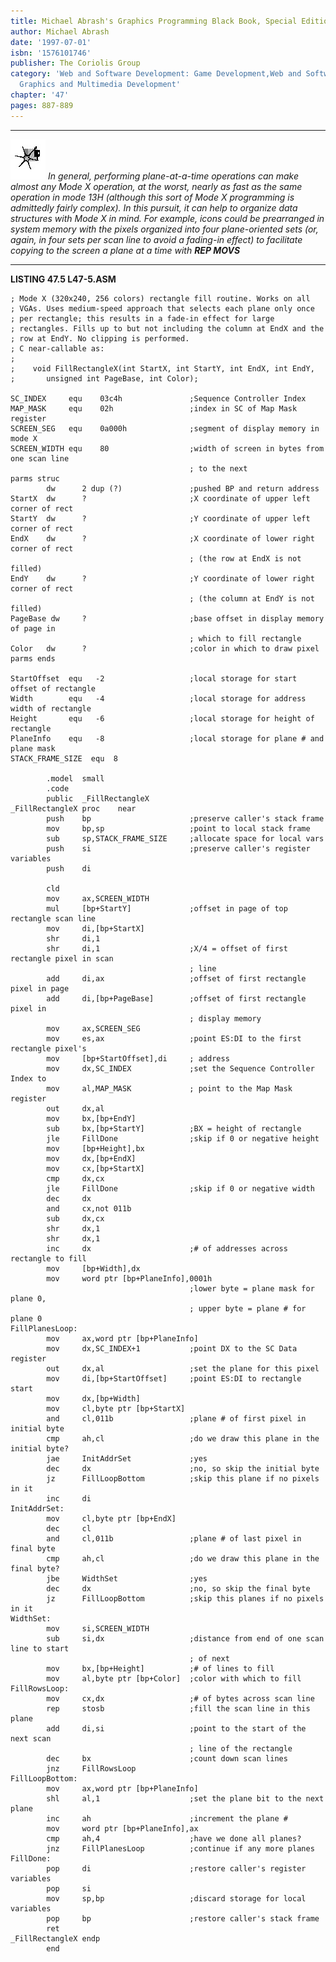 ```yaml
---
title: Michael Abrash's Graphics Programming Black Book, Special Edition
author: Michael Abrash
date: '1997-07-01'
isbn: '1576101746'
publisher: The Coriolis Group
category: 'Web and Software Development: Game Development,Web and Software Development:
  Graphics and Multimedia Development'
chapter: '47'
pages: 887-889
---
```


  ------------------- ------------------------------------------------------------------------------------------------------------------------------------------------------------------------------------------------------------------------------------------------------------------------------------------------------------------------------------------------------------------------------------------------------------------------------------------------------------------------------------------------------------------------------------------------------------------------------
  ![](images/i.jpg)   *In general, performing plane-at-a-time operations can make almost any Mode X operation, at the worst, nearly as fast as the same operation in mode 13H (although this sort of Mode X programming is admittedly fairly complex). In this pursuit, it can help to organize data structures with Mode X in mind. For example, icons could be prearranged in system memory with the pixels organized into four plane-oriented sets (or, again, in four sets per scan line to avoid a fading-in effect) to facilitate copying to the screen a plane at a time with **REP MOVS***
  ------------------- ------------------------------------------------------------------------------------------------------------------------------------------------------------------------------------------------------------------------------------------------------------------------------------------------------------------------------------------------------------------------------------------------------------------------------------------------------------------------------------------------------------------------------------------------------------------------------

**LISTING 47.5 L47-5.ASM**

    ; Mode X (320x240, 256 colors) rectangle fill routine. Works on all
    ; VGAs. Uses medium-speed approach that selects each plane only once
    ; per rectangle; this results in a fade-in effect for large
    ; rectangles. Fills up to but not including the column at EndX and the
    ; row at EndY. No clipping is performed.
    ; C near-callable as:
    ;
    ;    void FillRectangleX(int StartX, int StartY, int EndX, int EndY,
    ;       unsigned int PageBase, int Color);

    SC_INDEX     equ    03c4h               ;Sequence Controller Index
    MAP_MASK     equ    02h                 ;index in SC of Map Mask register
    SCREEN_SEG   equ    0a000h              ;segment of display memory in mode X
    SCREEN_WIDTH equ    80                  ;width of screen in bytes from one scan line
                                            ; to the next
    parms struc
            dw      2 dup (?)               ;pushed BP and return address
    StartX  dw      ?                       ;X coordinate of upper left corner of rect
    StartY  dw      ?                       ;Y coordinate of upper left corner of rect
    EndX    dw      ?                       ;X coordinate of lower right corner of rect
                                            ; (the row at EndX is not filled)
    EndY    dw      ?                       ;Y coordinate of lower right corner of rect
                                            ; (the column at EndY is not filled)
    PageBase dw     ?                       ;base offset in display memory of page in
                                            ; which to fill rectangle
    Color   dw      ?                       ;color in which to draw pixel
    parms ends

    StartOffset  equ   -2                   ;local storage for start offset of rectangle
    Width        equ   -4                   ;local storage for address width of rectangle
    Height       equ   -6                   ;local storage for height of rectangle
    PlaneInfo    equ   -8                   ;local storage for plane # and plane mask
    STACK_FRAME_SIZE  equ  8

            .model  small
            .code
            public  _FillRectangleX
    _FillRectangleX proc    near
            push    bp                      ;preserve caller's stack frame
            mov     bp,sp                   ;point to local stack frame
            sub     sp,STACK_FRAME_SIZE     ;allocate space for local vars
            push    si                      ;preserve caller's register variables
            push    di

            cld
            mov     ax,SCREEN_WIDTH
            mul     [bp+StartY]             ;offset in page of top rectangle scan line
            mov     di,[bp+StartX]
            shr     di,1
            shr     di,1                    ;X/4 = offset of first rectangle pixel in scan
                                            ; line
            add     di,ax                   ;offset of first rectangle pixel in page
            add     di,[bp+PageBase]        ;offset of first rectangle pixel in
                                            ; display memory
            mov     ax,SCREEN_SEG
            mov     es,ax                   ;point ES:DI to the first rectangle pixel's
            mov     [bp+StartOffset],di     ; address
            mov     dx,SC_INDEX             ;set the Sequence Controller Index to
            mov     al,MAP_MASK             ; point to the Map Mask register
            out     dx,al
            mov     bx,[bp+EndY]
            sub     bx,[bp+StartY]          ;BX = height of rectangle
            jle     FillDone                ;skip if 0 or negative height
            mov     [bp+Height],bx
            mov     dx,[bp+EndX]
            mov     cx,[bp+StartX]
            cmp     dx,cx
            jle     FillDone                ;skip if 0 or negative width
            dec     dx
            and     cx,not 011b
            sub     dx,cx
            shr     dx,1
            shr     dx,1
            inc     dx                      ;# of addresses across rectangle to fill
            mov     [bp+Width],dx
            mov     word ptr [bp+PlaneInfo],0001h
                                            ;lower byte = plane mask for plane 0,
                                            ; upper byte = plane # for plane 0
    FillPlanesLoop:
            mov     ax,word ptr [bp+PlaneInfo]
            mov     dx,SC_INDEX+1           ;point DX to the SC Data register
            out     dx,al                   ;set the plane for this pixel
            mov     di,[bp+StartOffset]     ;point ES:DI to rectangle start
            mov     dx,[bp+Width]
            mov     cl,byte ptr [bp+StartX]
            and     cl,011b                 ;plane # of first pixel in initial byte
            cmp     ah,cl                   ;do we draw this plane in the initial byte?
            jae     InitAddrSet             ;yes
            dec     dx                      ;no, so skip the initial byte
            jz      FillLoopBottom          ;skip this plane if no pixels in it
            inc     di
    InitAddrSet:
            mov     cl,byte ptr [bp+EndX]
            dec     cl
            and     cl,011b                 ;plane # of last pixel in final byte
            cmp     ah,cl                   ;do we draw this plane in the final byte?
            jbe     WidthSet                ;yes
            dec     dx                      ;no, so skip the final byte
            jz      FillLoopBottom          ;skip this planes if no pixels in it
    WidthSet:
            mov     si,SCREEN_WIDTH
            sub     si,dx                   ;distance from end of one scan line to start
                                            ; of next
            mov     bx,[bp+Height]          ;# of lines to fill
            mov     al,byte ptr [bp+Color]  ;color with which to fill
    FillRowsLoop:
            mov     cx,dx                   ;# of bytes across scan line
            rep     stosb                   ;fill the scan line in this plane
            add     di,si                   ;point to the start of the next scan
                                            ; line of the rectangle
            dec     bx                      ;count down scan lines
            jnz     FillRowsLoop
    FillLoopBottom:
            mov     ax,word ptr [bp+PlaneInfo]
            shl     al,1                    ;set the plane bit to the next plane
            inc     ah                      ;increment the plane #
            mov     word ptr [bp+PlaneInfo],ax
            cmp     ah,4                    ;have we done all planes?
            jnz     FillPlanesLoop          ;continue if any more planes
    FillDone:
            pop     di                      ;restore caller's register variables
            pop     si
            mov     sp,bp                   ;discard storage for local variables
            pop     bp                      ;restore caller's stack frame
            ret
    _FillRectangleX endp
            end

